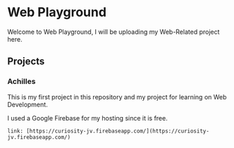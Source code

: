 # Web Playground
Welcome to Web Playground,
I will be uploading my Web-Related project here.

## Projects

### Achilles
This is my first project in this repository and my project for learning on Web Development.

I used a Google Firebase for my hosting since it is free.
```
link: [https://curiosity-jv.firebaseapp.com/](https://curiosity-jv.firebaseapp.com/)
```
